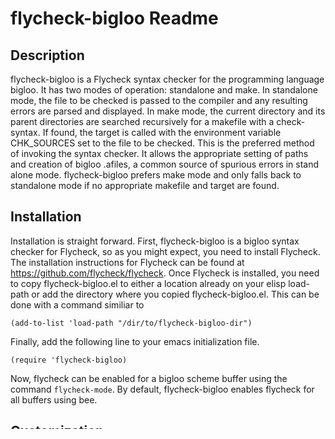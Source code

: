 # flycheck-bigloo Readme


## Description

flycheck-bigloo is a Flycheck syntax checker for the programming language bigloo. It has two modes of operation: standalone and make. In standalone mode, the file to be checked is passed to the compiler and any resulting errors are parsed and displayed. In make mode, the current directory and its parent directories are searched recursively for a makefile with a check-syntax. If found, the target is called with the environment variable CHK_SOURCES set to the file to be checked. This is the preferred method of invoking the syntax checker. It allows the appropriate setting of paths and creation of bigloo .afiles, a common source of spurious errors in stand alone mode. flycheck-bigloo prefers make mode and only falls back to standalone mode if no appropriate makefile and target are found.

## Installation
Installation is straight forward. First, flycheck-bigloo is a bigloo syntax checker for Flycheck, so as you might expect, you need to install Flycheck. The installation instructions for Flycheck can be found at <https://github.com/flycheck/flycheck>. Once Flycheck is installed, you need to copy flycheck-bigloo.el to either a location already on your elisp load-path or add the directory where you copied flycheck-bigloo.el. This can be done with a command similiar to

`(add-to-list 'load-path "/dir/to/flycheck-bigloo-dir")`

Finally, add the following line to your emacs initialization file.

`(require 'flycheck-bigloo)`

Now, flycheck can be enabled for a bigloo scheme buffer using the command `flycheck-mode`. By default, flycheck-bigloo enables flycheck for all buffers using bee.
## Customization

flycheck-bigloo provides the following customizable options:

* `flycheck-bigloo-buildfile-list`

   The list of buildfile(makefile) names to look for.

* `flycheck-bigloo-buildfile-target`

   The name of the flycheck syntax target

* `flycheck-bigloo-error-regexps`

   The list of bigloo error regexps to use


## Example Makefile Target

`check-syntax: .afile
	$(BIGLOO) -syntax-check ${CHK_SOURCES}`

The dependency on the .afile target guarantees that an appropriate .afile is created and all of the bigloo modules can be found.
